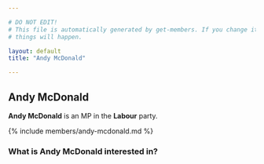 ```yaml
---

# DO NOT EDIT!
# This file is automatically generated by get-members. If you change it, bad
# things will happen.

layout: default
title: "Andy McDonald"

---
```


## Andy McDonald

**Andy McDonald** is an MP in the **Labour** party.

{% include members/andy-mcdonald.md %}

### What is Andy McDonald interested in?



